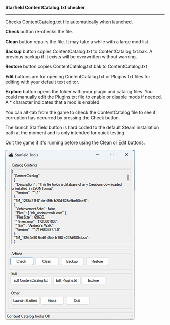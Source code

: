 <b>Starfield ContentCatalog.txt checker</b>
<hr>

Checks ContentCatalog.txt file automatically when launched.

<b>Check</b> button re-checks the file.

<b>Clean</b> button repairs the file. It may take a while with a large mod list.

<b>Backup</b> button copies ContentCatalog.txt to ContentCatalog.txt.bak. A previous backup if it exists will be overwritten without warning.

<b>Restore</b> button copies ContentCatalog.txt.bak to ContentCatalog.txt

<b>Edit</b> buttons are for opening ContentCatalog.txt or Plugins.txt files for editing with your default text editor.

<b>Explore</b> button opens the folder with your plugin and catalog files.
You could manually edit the Plugins.txt file to enable or disable mods if needed.
A * character indicates that a mod is enabled.

You can alt-tab from the game to check the ContentCatalog file to see if corruption has occurred by pressing the Check button.

The launch Starfield button is hard coded to the default Steam installation path at the moment and is only intended for quick testing.

Quit the game if it's running before using the Clean or Edit buttons.

<div align="left">
    <img src="/Screenshot.png" width="408px" align="left"</img> 
</div>
